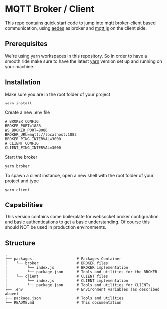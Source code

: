 MQTT Broker / Client
=====================

This repo contains quick start code to jump into mqtt broker-client based communication, using [aedes](https://github.com/moscajs/aedes) as broker and [mqtt.js](https://github.com/mqttjs/MQTT.js) on the client side.

Prerequisites
----------

We're using yarn workspaces in this repository. So in order to have a smooth ride make sure to have the latest [yarn](https://yarnpkg.com/getting-started/install) version set up and running on your machine.

Installation
----------

Make sure you are in the root folder of your project
```
yarn install
```

Create a new .env file

```
# BROKER CONFIG
BROKER_PORT=1883
WS_BROKER_PORT=8080
BROKER_URL=mqtt://localhost:1883
BROKER_PING_INTERVAL=3000
# CLIENT CONFIG
CLIENT_PING_INTERVAL=3000
```

Start the broker

```
yarn broker
```

To spawn a client instance, open a new shell with the root folder of your project and type

```
yarn client
```


Capabilities
------------

This version contains some boilerplate for websocket broker configuration and basic authentications to get a basic understanding. Of course this should NOT be used in production environments.

Structure
------------
```
.
├── packages                    # Packages Container
|    └── broker                 # BROKER files
|         └── index.js          # BROKER implementation
|         └── package.json      # Tools and utilities for the BROKER
|    └── client                 # CLIENT files
|         └── index.js          # CLIENT implementation
|         └── package.json      # Tools and utilities for CLIENTs
├── .env                        # Environment variables (as described above)
├── package.json                # Tools and utilities
└── README.md                   # This documentation
```
